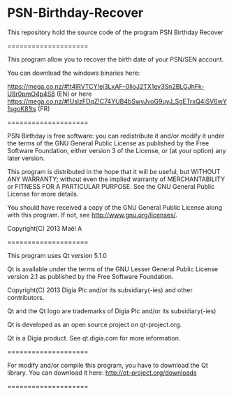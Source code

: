 PSN-Birthday-Recover
====================

This repository hold the source code of the program PSN Birthday Recover

====================

This program allow you to recover the birth date of your PSN/SEN account.

You can download the windows binaries here: 

https://mega.co.nz/#!t4lRVTCY!ei3LxAF-0IioJ2TX1ev3Sn2BLGJhFk-U8r0pmO4p4S8 (EN)
or here 
https://mega.co.nz/#!UslzFDqZ!C74YUB4bSwyJvoG9uyJ_SgETrxQ4iSV6wY1sgoK81ts (FR)

====================

PSN Birthday is free software: you can redistribute it and/or modify
it under the terms of the GNU General Public License as published by
the Free Software Foundation, either version 3 of the License, or
(at your option) any later version.

This program is distributed in the hope that it will be useful,
but WITHOUT ANY WARRANTY; without even the implied warranty of
MERCHANTABILITY or FITNESS FOR A PARTICULAR PURPOSE.  See the
GNU General Public License for more details.

You should have received a copy of the GNU General Public License
along with this program.  If not, see <http://www.gnu.org/licenses/>.

Copyright(C) 2013 Maël A

====================

This program uses Qt version 5.1.0

Qt is available under the terms of the GNU Lesser General Public License
version 2.1 as published by the Free Software Foundation.

Copyright(C) 2013 Digia Plc and/or its subsidiary(-ies) and other contributors.

Qt and the Qt logo are trademarks of Digia Plc and/or its subsidiary(-ies)

Qt is developed as an open source project on qt-project.org.

Qt is a Digia product. See qt.digia.com for more information.

====================

For modify and/or compile this program, you have to download the Qt library.
You can download it here: http://qt-project.org/downloads

====================

